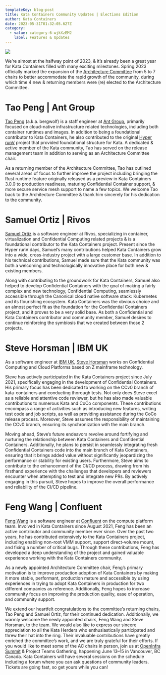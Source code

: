 ```yaml
---
templateKey: blog-post
title: Kata Containers Community Updates | Elections Edition
author: Kata Containers
date: 2023-05-31T01:32:05.627Z
category:
  - value: category-6-wjkXzEM2
    label: Features & Updates
---
```


![](https://miro.medium.com/v2/resize:fit:502/1*tJlz-9_HpmpFzSDR7Wun8g.png)

We’re almost at the halfway point of 2023, & it’s already been a great year for Kata Containers filled with many exciting milestones. Spring 2023 officially marked the expansion of the [Architecture Committee](https://etherpad.opendev.org/p/Kata_Containers_2023_Architecture_Committee_Mtgs) from 5 to 7 chairs to better accommodate the rapid growth of the community, during which time 4 new & returning members were (re) elected to the Architecture Committee.

# Tao Peng | Ant Group

[Tao Peng](https://github.com/kata-containers/community/blob/main/elections/arch-committee-2023-04/TaoPeng.txt) (a.k.a. bergwolf) is a staff engineer at [Ant Group](https://www.antgroup.com/en), primarily focused on cloud-native infrastructure related technologies, including both container runtimes and images. In addition to being a foundational contributor to Kata Containers, he also contributed to the original [Hyper runV](https://github.com/hyperhq/runv) project that provided foundational structure for Kata. A dedicated & active member of the Kata community, Tao has served on the release management team in addition to serving as an Architecture Committee chair.

As a returning member of the Architecture Committee, Tao has outlined several areas of focus to further improve the project including bringing the Rust runtime feature originally released as a preview in Kata Containers 3.0.0 to production readiness, maturing Confidential Container support, & more secure service mesh support to name a few topics. We welcome Tao back to the Architecture Committee & thank him sincerely for his dedication to the community.

# Samuel Ortiz | Rivos

[Samuel Ortiz](https://github.com/kata-containers/community/blob/main/elections/arch-committee-2023-04/SamuelOrtiz.txt) is a software engineer at Rivos, specializing in container, virtualization and Confidential Computing related projects & is a foundational contributor to the Kata Containers project. Present since the Hyper runV days, Samuel’s many contributions helped Kata Containers grow into a wide, cross-industry project with a large customer base. In addition to his technical contributions, Samuel made sure that the Kata community was both a welcoming and technologically innovative place for both new & existing members.

Along with contributing to the groundwork for Kata Containers, Samuel also helped to develop Confidential Containers with the goal of making a fairly complex and new technology, Confidential Computing, seamlessly accessible through the Canonical cloud native software stack: Kubernetes and its flourishing ecosystem. Kata Containers was the obvious choice and an almost perfect fit as the foundation for the Confidential Containers project, and it proves to be a very solid base. As both a Confidential and Kata Containers contributor and community member, Samuel desires to continue reinforcing the symbiosis that we created between those 2 projects.

# Steve Horsman | IBM UK

As a software engineer at [IBM UK](https://www.ibm.com/uk-en), [Steve Horsman](https://github.com/kata-containers/community/blob/main/elections/arch-committee-2023-04/SteveHorsman.txt) works on Confidential Computing and Cloud Platforms based on Z mainframe technology.

Steve has actively participated in the Kata Containers project since July 2021, specifically engaging in the development of Confidential Containers. His primary focus has been dedicated to working on the CCv0 branch of kata-containers and conducting thorough tests. Not only does Steve excel as a reliable and attentive code reviewer, but he has also made valuable contributions to numerous Kata and CoCo components. These contributions encompass a range of activities such as introducing new features, writing test code and job scripts, as well as providing assistance during the CoCo release process. Moreover, Steve assumes the responsibility of maintaining the CCv0 branch, ensuring its synchronization with the main branch.

Moving ahead, Steve’s future endeavors revolve around fortifying and nurturing the relationship between Kata Containers and Confidential Containers. Additionally, he plans to persist in seamlessly integrating fresh Confidential Containers code into the main branch of Kata Containers, ensuring that it brings added value without significantly jeopardizing the performance or stability for existing users. Furthermore, Steve aims to contribute to the enhancement of the CI/CD process, drawing from his firsthand experience with the challenges that developers and reviewers encounter when attempting to test and integrate new PRs. By actively engaging in this pursuit, Steve hopes to improve the overall performance and reliability of the CI/CD pipeline.

# Feng Wang | Confluent

[Feng Wang](https://github.com/kata-containers/community/blob/main/elections/arch-committee-2023-04/FengWang.txt) is a software engineer at [Confluent](https://www.confluent.io/) on the compute platform team. Involved in Kata Containers since August 2021, Feng has been an active contributor and community member ever since. Over the past two years, he has contributed extensively to the Kata Containers project, including enabling non-root VMM support, support direct-volume mount, and fixing a number of critical bugs. Through these contributions, Feng has developed a deep understanding of the project and gained valuable experience working with the Kata Containers community.

As a newly appointed Architecture Committee chair, Feng’s primary motivation is to improve production adoption of Kata Containers by making it more stable, performant, production mature and accessible by using experiences in trying to adopt Kata Containers in production for two different companies as reference. Additionally, Feng hopes to increase community focus on improving the production quality, ease of operation, and community support.

We extend our heartfelt congratulations to the committee’s returning chairs, Tao Peng and Samuel Ortiz, for their continued dedication. Additionally, we warmly welcome the newly appointed chairs, Feng Wang and Steve Horsman, to the team. We would also like to express our sincere appreciation to all the Kata Herders who enthusiastically participated and threw their hat into the ring. Their invaluable contributions have greatly enriched the committee’s work, and we are truly grateful for their efforts. If you would like to meet some of the AC chairs in person, join us at [OpenInfra Summit](https://openinfra.dev/summit/vancouver-2023) & Project Teams Gathering, happening June 13–15 in Vancouver, BC Canada. Kata Containers will have several sessions on the schedule including a forum where you can ask questions of community leaders. Tickets are going fast, so get yours while you can!
